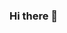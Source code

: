### Hi there 👋

<!--
**skhrlx/skhrlx** is a ✨ _special_ ✨ repository because its `README.md` (this file) appears on your GitHub profile.

Here are some ideas to get you started:

- 🔭 I’m currently working on hardware hacking
- 🌱 I’m currently learning cpp and py
- 💬 Ask me about any question to gyn ou gymnastic 
- 📫 How to reach me: Create a issue on a project
- 😄 Pronouns: he
- ⚡ Fun fact: . 
-->

